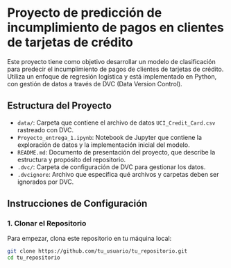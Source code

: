 # Proyecto de predicción de incumplimiento de pagos en clientes de tarjetas de crédito

Este proyecto tiene como objetivo desarrollar un modelo de clasificación para predecir el incumplimiento de pagos de clientes de tarjetas de crédito. Utiliza un enfoque de regresión logística y está implementado en Python, con gestión de datos a través de DVC (Data Version Control).

## Estructura del Proyecto

- `data/`: Carpeta que contiene el archivo de datos `UCI_Credit_Card.csv` rastreado con DVC.
- `Proyecto_entrega_1.ipynb`: Notebook de Jupyter que contiene la exploración de datos y la implementación inicial del modelo.
- `README.md`: Documento de presentación del proyecto, que describe la estructura y propósito del repositorio.
- `.dvc/`: Carpeta de configuración de DVC para gestionar los datos.
- `.dvcignore`: Archivo que especifica qué archivos y carpetas deben ser ignorados por DVC.


## Instrucciones de Configuración

### 1. Clonar el Repositorio

Para empezar, clona este repositorio en tu máquina local:

```bash
git clone https://github.com/tu_usuario/tu_repositorio.git
cd tu_repositorio
